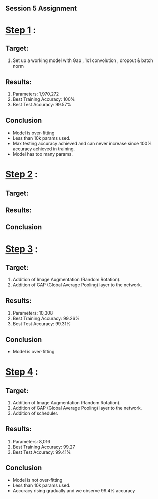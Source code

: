 ## Session 5 Assignment

# [Step 1](step_1/README.md) :

## Target:

1.   Set up a working model with Gap , 1x1 convolution , dropout & batch norm

## Results:

1.   Parameters: 1,970,272
2.   Best Training Accuracy: 100%
3.   Best Test Accuracy: 99.57%

## Conclusion 

*   Model is over-fitting
*   Less than 10k params used.
*   Max testing accuracy achieved and can never increase since 100% accuracy achieved in training.
*   Model has too many params.

# [Step 2](step_2/README.md) :

## Target:

## Results:

## Conclusion

# [Step 3](step_3/README.md) :

## Target:

1.   Addition of Image Augmentation (Random Rotation).
2.   Addition of GAP (Global Average Pooling) layer to the network.

## Results:


1.   Parameters: 10,308
2.   Best Training Accuracy: 99.26%
3.   Best Test Accuracy: 99.31%

## Conclusion 

*   Model is over-fitting

# [Step 4](step_4/README.md) :

## Target:

1. Addition of Image Augmentation (Random Rotation).
2. Addition of GAP (Global Average Pooling) layer to the network.
3. Addition of scheduler.

## Results:

1. Parameters: 8,016
2. Best Training Accuracy: 99.27
3. Best Test Accuracy: 99.41%

## Conclusion

* Model is not over-fitting
* Less than 10k params used.
* Accuracy rising gradually and we observe 99.4% accuracy